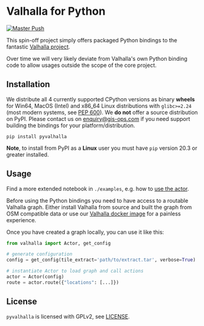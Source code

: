 # Valhalla for Python
[![Master Push](https://github.com/gis-ops/pyvalhalla/actions/workflows/push_master.yml/badge.svg)](https://github.com/gis-ops/pyvalhalla/actions/workflows/push_master.yml)

This spin-off project simply offers packaged Python bindings to the fantastic [Valhalla project](https://github.com/valhalla/valhalla).

Over time we will very likely deviate from Valhalla's own Python binding code to allow usages outside the scope of the core project.

## Installation
 
We distribute all 4 currently supported CPython versions as binary **wheels** for Win64, MacOS (Intel) and x86_64 Linux distributions with `glibc>=2.24` (most modern systems, see [PEP 600](https://www.python.org/dev/peps/pep-0600/)). We **do not** offer a source distribution on PyPI. Please contact us on enquiry@gis-ops.com if you need support building the bindings for your platform/distribution.

`pip install pyvalhalla`

**Note**, to install from PyPI as a **Linux** user you must have `pip` version 20.3 or greater installed.

## Usage

Find a more extended notebook in `./examples`, e.g. how to [use the actor](./examples/actor_examples.ipynb).

Before using the Python bindings you need to have access to a routable Valhalla graph. Either install Valhalla from source and built the graph from OSM compatible data or use our [Valhalla docker image](https://github.com/gis-ops/docker-valhalla) for a painless experience.

Once you have created a graph locally, you can use it like this:
```python
from valhalla import Actor, get_config

# generate configuration
config = get_config(tile_extract='path/to/extract.tar', verbose=True)

# instantiate Actor to load graph and call actions
actor = Actor(config)
route = actor.route({"locations": [...]})
```

## License

`pyvalhalla` is licensed with GPLv2, see [LICENSE](./LICENSE).
